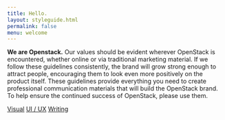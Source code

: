 ```yaml
---
title: Hello.
layout: styleguide.html
permalink: false
menu: welcome
---
```


**We are Openstack.** Our values should be evident wherever OpenStack is encountered, whether online or via traditional marketing material. If we follow these guidelines consistently, the brand will grow strong enough to attract people, encouraging them to look even more positively on the product itself. These guidelines provide everything you need to create professional communication  materials that will build the OpenStack brand. To help ensure the continued success of OpenStack, please use them.

<div class="button-row">
    <a class="btn btn-lg" href="/logos/">Visual</a>
    <a class="btn btn-lg" href="/websites/">UI / UX</a>
    <a class="btn btn-lg" href="/tone-of-voice/">Writing</a>    
</div>